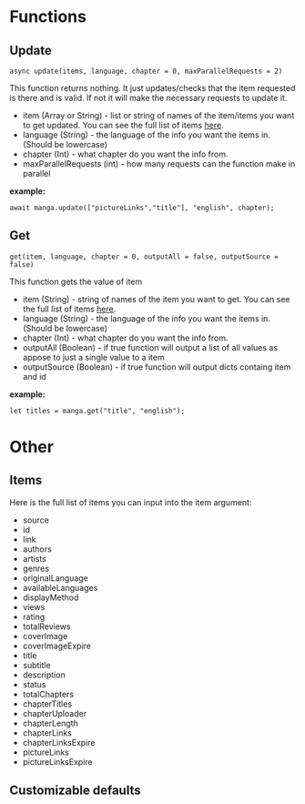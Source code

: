 # Functions
## Update
```
async update(items, language, chapter = 0, maxParallelRequests = 2)
```

This function returns nothing. It just updates/checks that the item requested is there and is valid. If not it will make the necessary requests to update it.

- item (Array or String) - list or string of names of the item/items you want to get updated. You can see the full Iist of items [here](API.md##Items).
- language (String) - the language of the info you want the items in. (Should be lowercase)
- chapter (Int) - what chapter do you want the info from.
- maxParallelRequests (int) - how many requests can the function make in parallel

**example:** 
```
await manga.update(["pictureLinks","title"], "english", chapter);
```

## Get
```
get(item, language, chapter = 0, outputAll = false, outputSource = false)
```

This function gets the value of item

- item (String) - string of names of the item you want to get. You can see the full Iist of items [here](API.md##Items).
- language (String) - the language of the info you want the items in. (Should be lowercase)
- chapter (Int) - what chapter do you want the info from.
- outputAll (Boolean) - if true function will output a list of all values as appose to just a single value to a item
- outputSource (Boolean) - if true function will output dicts containg item and id

**example:** 
```
let titles = manga.get("title", "english");
```

# Other
## Items
Here is the full list of items you can input into the item argument:
 - source
 - id
 - link
 - authors
 - artists
 - genres
 - originalLanguage
 - availableLanguages
 - displayMethod
 - views
 - rating
 - totalReviews
 - coverImage
 - coverImageExpire
 - title
 - subtitle
 - description
 - status
 - totalChapters
 - chapterTitles
 - chapterUploader
 - chapterLength
 - chapterLinks
 - chapterLinksExpire
 - pictureLinks
 - pictureLinksExpire

## Customizable defaults